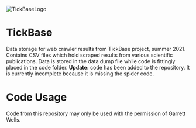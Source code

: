 ![TickBaseLogo](https://tickbase.net/wp-content/uploads/2021/01/TickBase-Logo-Horizontal_white-e1610842190868.png)
# TickBase
Data storage for web crawler results from TickBase project, summer 2021. Contains CSV files which hold scraped results from various scientific publications. Data is stored in the data dump file while code is fittingly placed in the code folder. **Update:** code has been added to the repository. It is currently incomplete because it is missing the spider code.

# Code Usage
Code from this repository may only be used with the permission of Garrett Wells.
